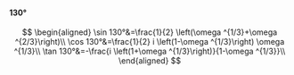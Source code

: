 #### 130°

$$
\begin{aligned}
\sin 130°&=\frac{1}{2} \left(\omega ^{1/3}+\omega ^{2/3}\right)\\
\cos 130°&=\frac{1}{2} i \left(1-\omega ^{1/3}\right) \omega ^{1/3}\\
\tan 130°&=-\frac{i \left(1+\omega ^{1/3}\right)}{1-\omega ^{1/3}}\\
\end{aligned}
$$

